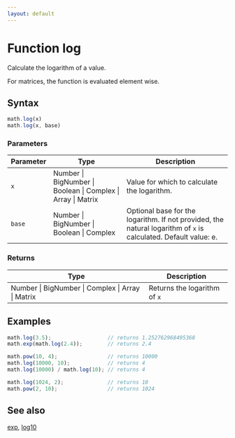 ```yaml
---
layout: default
---
```


<h1 id="function-log">Function log</h1>

Calculate the logarithm of a value.

For matrices, the function is evaluated element wise.


<h2 id="syntax">Syntax</h2>

```js
math.log(x)
math.log(x, base)
```

<h3 id="parameters">Parameters</h3>

Parameter | Type | Description
--------- | ---- | -----------
`x` | Number &#124; BigNumber &#124; Boolean &#124; Complex &#124; Array &#124; Matrix |  Value for which to calculate the logarithm.
`base` | Number &#124; BigNumber &#124; Boolean &#124; Complex |  Optional base for the logarithm. If not provided, the natural logarithm of `x` is calculated. Default value: e.

<h3 id="returns">Returns</h3>

Type | Description
---- | -----------
Number &#124; BigNumber &#124; Complex &#124; Array &#124; Matrix |  Returns the logarithm of `x`


<h2 id="examples">Examples</h2>

```js
math.log(3.5);                  // returns 1.252762968495368
math.exp(math.log(2.4));        // returns 2.4

math.pow(10, 4);                // returns 10000
math.log(10000, 10);            // returns 4
math.log(10000) / math.log(10); // returns 4

math.log(1024, 2);              // returns 10
math.pow(2, 10);                // returns 1024
```


<h2 id="see-also">See also</h2>

[exp](exp.html),
[log10](log10.html)


<!-- Note: This file is automatically generated from source code comments. Changes made in this file will be overridden. -->

